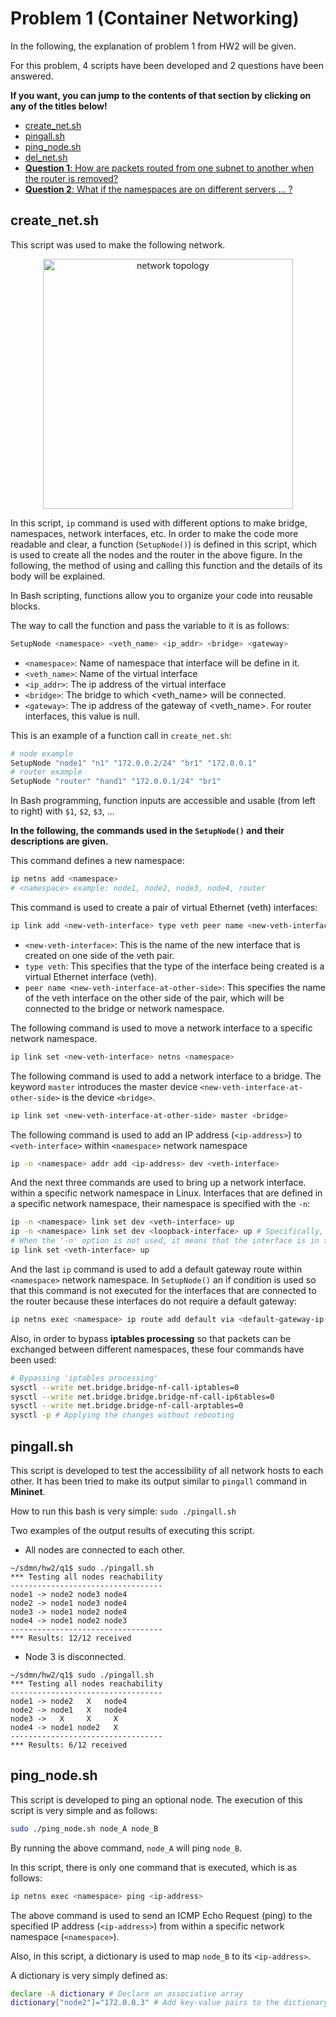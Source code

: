 # Problem 1 (Container Networking)
In the following, the explanation of problem 1 from HW2 will be given.

For this problem, 4 scripts have been developed and 2 questions have been answered.

**If you want, you can jump to the contents of that section by clicking on any of the titles below!**

- [create_net.sh](#create_net.sh)
- [pingall.sh](#pingall.sh)
- [ping_node.sh](#ping_node.sh)
- [del_net.sh](#del_net.sh)
- [**Question 1**: How are packets routed from one subnet to another when the router is removed?]()
- [**Question 2**: What if the namespaces are on different servers ... ?]()


<a id="create_net.sh"></a>
## create_net.sh
This script was used to make the following network.
<div style="text-align:center">
  <img src="./network-topology.PNG" alt="network topology" width="400">
</div>

In this script, `ip` command is used with different options to make bridge, namespaces, network interfaces, etc.
In order to make the code more readable and clear, a function (`SetupNode()`) is defined in this script, which is used to create all the nodes and the router in the above figure.
In the following, the method of using and calling this function and the details of its body will be explained.

In Bash scripting, functions allow you to organize your code into reusable blocks.

The way to call the function and pass the variable to it is as follows:

  ```bash
SetupNode <namespace> <veth_name> <ip_addr> <bridge> <gateway>  
  ```

- `<namespace>`: Name of namespace that interface will be define in it.
- `<veth_name>`: Name of the virtual interface
- `<ip_addr>`: The ip address of the virtual interface
- `<bridge>`: The bridge to which <veth_name> will be connected.
- `<gateway>`: The ip address of the gateway of <veth_name>. For router interfaces, this value is null.

This is an example of a function call in `create_net.sh`:

  ```bash
# node example
SetupNode "node1" "n1" "172.0.0.2/24" "br1" "172.0.0.1"
# router example
SetupNode "router" "hand1" "172.0.0.1/24" "br1"
  ```

In Bash programming, function inputs are accessible and usable (from left to right) with `$1`, `$2`, `$3`, ...

**In the following, the commands used in the `SetupNode()` and their descriptions are given.**

This command defines a new namespace:

  ```bash
ip netns add <namespace>
# <namespace> example: node1, node2, node3, node4, router
  ```

This command is used to create a pair of virtual Ethernet (veth) interfaces:

  ```bash
ip link add <new-veth-interface> type veth peer name <new-veth-interface-at-other-side>
  ```

- `<new-veth-interface>`: This is the name of the new interface that is created on one side of the veth pair.
- `type veth`: This specifies that the type of the interface being created is a virtual Ethernet interface (veth).
- `peer name <new-veth-interface-at-other-side>`: This specifies the name of the veth interface on the other side of the pair, which will be connected to the bridge or network namespace.

The following command is used to move a network interface to a specific network namespace.

  ```bash
ip link set <new-veth-interface> netns <namespace>
  ```

The following command is used to add a network interface to a bridge. The keyword `master` introduces the master device `<new-veth-interface-at-other-side>` is the device `<bridge>`.

  ```bash
ip link set <new-veth-interface-at-other-side> master <bridge>
  ```

The following command is used to add an IP address (`<ip-address>`) to `<veth-interface>` within `<namespace>` network namespace

  ```bash
ip -n <namespace> addr add <ip-address> dev <veth-interface>
  ```

And the next three commands are used to bring up a network interface. within a specific network namespace in Linux.
Interfaces that are defined in a specific network namespace, their namespace is specified with the `-n`:

  ```bash
  ip -n <namespace> link set dev <veth-interface> up 
  ip -n <namespace> link set dev <loopback-interface> up # Specifically, it means interface 'lo'
  # When the '-n' option is not used, it means that the interface is in the root namespace by default.
  ip link set <veth-interface> up
  ```

And the last `ip` command is used to add a default gateway route within `<namespace>` network namespace.
In `SetupNode()` an if condition is used so that this command is not executed for the interfaces that are connected to the router because these interfaces do not require a default gateway:

  ```bash
  ip netns exec <namespace> ip route add default via <default-gateway-ip-address>
  ```

Also, in order to bypass **iptables processing** so that packets can be exchanged between different namespaces, these four commands have been used:
  
  ```bash
# Bypassing 'iptables processing'
sysctl --write net.bridge.bridge-nf-call-iptables=0
sysctl --write net.bridge.bridge.bridge-nf-call-ip6tables=0
sysctl --write net.bridge.bridge-nf-call-arptables=0
sysctl -p # Applying the changes without rebooting
  ```

<a id="pingall.sh"></a>
## pingall.sh

This script is developed to test the accessibility of all network hosts to each other.
It has been tried to make its output similar to `pingall` command in **Mininet**.

How to run this bash is very simple: `sudo ./pingall.sh`

Two examples of the output results of executing this script.

- All nodes are connected to each other.
```
~/sdmn/hw2/q1$ sudo ./pingall.sh 
*** Testing all nodes reachability
----------------------------------
node1 -> node2 node3 node4 
node2 -> node1 node3 node4 
node3 -> node1 node2 node4 
node4 -> node1 node2 node3 
----------------------------------
*** Results: 12/12 received
```
- Node 3 is disconnected.
```
~/sdmn/hw2/q1$ sudo ./pingall.sh 
*** Testing all nodes reachability
----------------------------------
node1 -> node2   X   node4 
node2 -> node1   X   node4 
node3 ->   X     X     X   
node4 -> node1 node2   X   
----------------------------------
*** Results: 6/12 received
```

<a id="ping_node.sh"></a>
## ping_node.sh

This script is developed to ping an optional node.
The execution of this script is very simple and as follows:
  ```bash
sudo ./ping_node.sh node_A node_B
  ```
By running the above command, `node_A` will ping `node_B`.

In this script, there is only one command that is executed, which is as follows:
  ```bash
ip netns exec <namespace> ping <ip-address>
  ```
The above command is used to send an ICMP Echo Request (ping) to the specified IP address (`<ip-address>`) from within a specific network namespace (`<namespace>`).

Also, in this script, a dictionary is used to map `node_B` to its `<ip-address>`.

A dictionary is very simply defined as:
  ```bash
declare -A dictionary # Declare an associative array 
dictionary["node2"]="172.0.0.3" # Add key-value pairs to the dictionary
  ```

